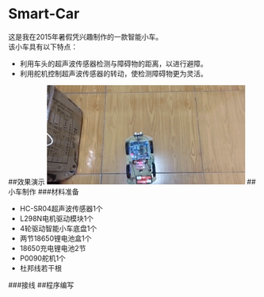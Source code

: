 # Smart-Car
这是我在2015年暑假凭兴趣制作的一款智能小车。  
该小车具有以下特点：  
* 利用车头的超声波传感器检测与障碍物的距离，以进行避障。  
* 利用舵机控制超声波传感器的转动，使检测障碍物更为灵活。

##效果演示
![car](https://github.com/Jason-Flash/Smart-Car/blob/master/image/SmartCar.gif)
##小车制作
###材料准备
* HC-SR04超声波传感器1个
* L298N电机驱动模块1个  
* 4轮驱动智能小车底盘1个  
* 两节18650锂电池盒1个
* 18650充电锂电池2节  
* P0090舵机1个  
* 杜邦线若干根

###接线
##程序编写
